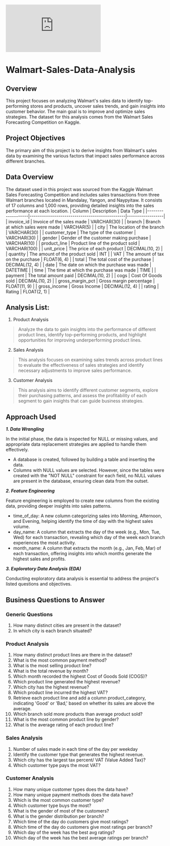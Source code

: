 ![Sample Image](https://depositphotos.com/editorial/mishawaka-circa-august-2018-walmart-retail-location-walmart-boosting-its-207378496.html)


# Walmart-Sales-Data-Analysis
## Overview
This project focuses on analyzing Walmart's sales data to identify top-performing stores and products, uncover sales trends, and gain insights into customer behavior. The main goal is to improve and optimize sales strategies. The dataset for this analysis comes from the Walmart Sales Forecasting Competition on Kaggle.

## Project Objectives
The primary aim of this project is to derive insights from Walmart's sales data by examining the various factors that impact sales performance across different branches.

## Data Overview
The dataset used in this project was sourced from the Kaggle Walmart Sales Forecasting Competition and includes sales transactions from three Walmart branches located in Mandalay, Yangon, and Naypyitaw. It consists of 17 columns and 1,000 rows, providing detailed insights into the sales performance at each location.
| Column            | Description                                   | Data Type        |
|-------------------|-----------------------------------------------|------------------|
| invoice_id        | Invoice of the sales made                     | VARCHAR(30)      |
| branch            | Branch at which sales were made               | VARCHAR(5)       |
| city              | The location of the branch                    | VARCHAR(30)      |
| customer_type     | The type of the customer                       | VARCHAR(30)      |
| gender            | Gender of the customer making purchase        | VARCHAR(10)      |
| product_line      | Product line of the product sold               | VARCHAR(100)     |
| unit_price        | The price of each product                     | DECIMAL(10, 2)   |
| quantity          | The amount of the product sold                 | INT              |
| VAT               | The amount of tax on the purchase             | FLOAT(6, 4)      |
| total             | The total cost of the purchase                | DECIMAL(12, 4)   |
| date              | The date on which the purchase was made       | DATETIME         |
| time              | The time at which the purchase was made       | TIME             |
| payment           | The total amount paid                         | DECIMAL(10, 2)   |
| cogs              | Cost Of Goods sold                            | DECIMAL(10, 2)   |
| gross_margin_pct  | Gross margin percentage                       | FLOAT(11, 9)     |
| gross_income      | Gross Income                                  | DECIMAL(12, 4)   |
| rating            | Rating                                        | FLOAT(2, 1)      |


## Analysis List:

1.	Product Analysis

> Analyze the data to gain insights into the performance of different product lines, identify top-performing products, and highlight opportunities for improving underperforming product lines.

2.	Sales Analysis
   
> This analysis focuses on examining sales trends across product lines to evaluate the effectiveness of sales strategies and identify necessary adjustments to improve sales performance.

3.	Customer Analysis

> This analysis aims to identify different customer segments, explore their purchasing patterns, and assess the profitability of each segment to gain insights that can guide business strategies.

## Approach Used
***1.	Data Wrangling***

In the initial phase, the data is inspected for NULL or missing values, and appropriate data replacement strategies are applied to handle them effectively.
- A database is created, followed by building a table and inserting the data.
- Columns with NULL values are selected. However, since the tables were created with the "NOT NULL" constraint for each field, no NULL values are present in the database, ensuring clean data from the outset.

***2.	Feature Engineering***

Feature engineering is employed to create new columns from the existing data, providing deeper insights into sales patterns.
- time_of_day: A new column categorizing sales into Morning, Afternoon, and Evening, helping identify the time of day with the highest sales volume.
- day_name: A column that extracts the day of the week (e.g., Mon, Tue, Wed) for each transaction, revealing which day of the week each branch experiences the most activity.
- month_name: A column that extracts the month (e.g., Jan, Feb, Mar) of each transaction, offering insights into which months generate the highest sales and profits.

***3.  Exploratory Data Analysis (EDA)***

Conducting exploratory data analysis is essential to address the project's listed questions and objectives.

## Business Questions to Answer

### Generic Questions
1.	How many distinct cities are present in the dataset?
2.	In which city is each branch situated?

### Product Analysis
1.	How many distinct product lines are there in the dataset?
2.	What is the most common payment method?
3.	What is the most selling product line?
4.	What is the total revenue by month?
5.	Which month recorded the highest Cost of Goods Sold (COGS)?
6.	Which product line generated the highest revenue?
7.	Which city has the highest revenue?
8.	Which product line incurred the highest VAT?
9.	Retrieve each product line and add a column product_category, indicating 'Good' or 'Bad,' based on whether its sales are above the average.
10.	Which branch sold more products than average product sold?
11.	What is the most common product line by gender?
12.	What is the average rating of each product line?

### Sales Analysis
1.	Number of sales made in each time of the day per weekday
2.	Identify the customer type that generates the highest revenue.
3.	Which city has the largest tax percent/ VAT (Value Added Tax)?
4.	Which customer type pays the most VAT?

### Customer Analysis
1.	How many unique customer types does the data have?
2.	How many unique payment methods does the data have?
3.	Which is the most common customer type?
4.	Which customer type buys the most?
5.	What is the gender of most of the customers?
6.	What is the gender distribution per branch?
7.	Which time of the day do customers give most ratings?
8.	Which time of the day do customers give most ratings per branch?
9.	Which day of the week has the best avg ratings?
10.	Which day of the week has the best average ratings per branch?
